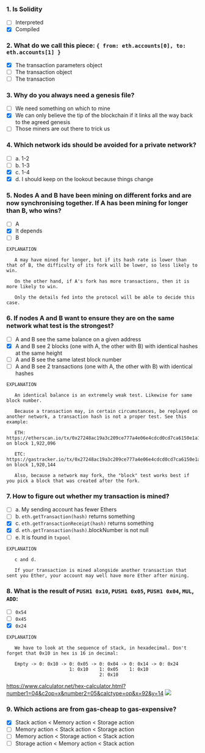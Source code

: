 ### 1. Is Solidity
 - [ ] Interpreted
 - [x] Compiled
 
### 2. What do we call this piece: `{ from: eth.accounts[0], to: eth.accounts[1] }`
 - [x] The transaction parameters object
 - [ ] The transaction object
 - [ ] The transaction

### 3. Why do you always need a genesis file?
 - [ ] We need something on which to mine
 - [x] We can only believe the tip of the blockchain if it links all the way back to the agreed genesis
 - [ ] Those miners are out there to trick us
 
### 4. Which network ids should be avoided for a private network?
 - [ ] a. 1-2
 - [ ] b. 1-3
 - [x] c. 1-4
 - [x] d. I should keep on the lookout because things change

### 5. Nodes A and B have been mining on different forks and are now synchronising together. If A has been mining for longer than B, who wins? 
 - [ ] A
 - [x] It depends 
 - [ ] B
 
 ```
 EXPLANATION
    
    A may have mined for longer, but if its hash rate is lower than that of B, the difficulty of its fork will be lower, so less likely to win.
    
    On the other hand, if A's fork has more transactions, then it is more likely to win.
    
    Only the details fed into the protocol will be able to decide this case.
```
 
### 6. If nodes A and B want to ensure they are on the same network what test is the strongest?
 - [ ] A and B see the same balance on a given address
 - [x] A and B see 2 blocks (one with A, the other with B) with identical hashes at the same height
 - [ ] A and B see the same latest block number
 - [ ] A and B see 2 transactions (one with A, the other with B) with identical hashes

```
EXPLANATION
   
   An identical balance is an extremely weak test. Likewise for same block number.
   
   Because a transaction may, in certain circumstances, be replayed on another network, a transaction hash is not a proper test. See this example:
   
   ETH: https://etherscan.io/tx/0x27248ac19a3c209ce777a4e06e4cdcd0cd7ca6150e1a1b2d82efa535a6f1728e on block 1,922,096
   
   ETC: https://gastracker.io/tx/0x27248ac19a3c209ce777a4e06e4cdcd0cd7ca6150e1a1b2d82efa535a6f1728e on block 1,920,144
   
   Also, because a network may fork, the "block" test works best if you pick a block that was created after the fork.
```

### 7. How to figure out whether my transaction is mined?
 - [ ] a. My sending account has fewer Ethers
 - [ ] b. `eth.getTransaction(hash)` returns something
 - [x] c. `eth.getTransactionReceipt(hash)` returns something
 - [x] d. `eth.getTransaction(hash)`.blockNumber is not null
 - [ ] e. It is found in `txpool`
 
 ```
 EXPLANATION
    
    c and d.
    
    If your transaction is mined alongside another transaction that sent you Ether, your account may well have more Ether after mining.

```
 
### 8. What is the result of `PUSH1 0x10`, `PUSH1 0x05`, `PUSH1 0x04`, `MUL`, `ADD`:
 - [ ] `0x54`
 - [ ] `0x45`
 - [x] `0x24`
 
 ```
 EXPLANATION
    
    We have to look at the sequence of stack, in hexadecimal. Don't forget that 0x10 in hex is 16 in decimal:
    
    Empty -> 0: 0x10 -> 0: 0x05 -> 0: 0x04 -> 0: 0x14 -> 0: 0x24
                        1: 0x10    1: 0x05    1: 0x10
                                   2: 0x10
 ```
 
 https://www.calculator.net/hex-calculator.html?number1=04&c2op=x&number2=05&calctype=op&x=92&y=14
 <img src="https://monosnap.com/image/nz4TvVWPLcubRiacMouTHG7YJcUg8I.png">
 
### 9. Which actions are from gas-cheap to gas-expensive?
 - [x] Stack action < Memory action < Storage action
 - [ ] Memory action < Stack action < Storage action
 - [ ] Memory action < Storage action < Stack action
 - [ ] Storage action < Memory action < Stack action
